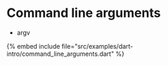 # Command line arguments

* argv

{% embed include file="src/examples/dart-intro/command_line_arguments.dart" %}


